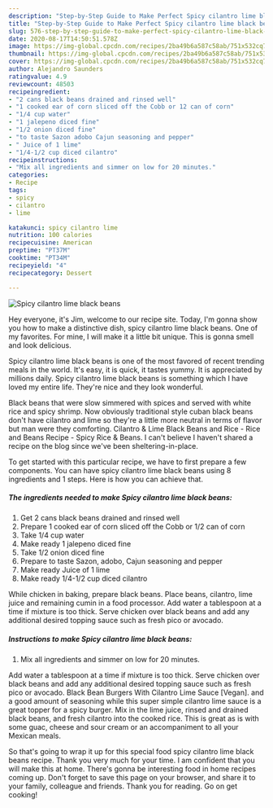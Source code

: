 ```yaml
---
description: "Step-by-Step Guide to Make Perfect Spicy cilantro lime black beans"
title: "Step-by-Step Guide to Make Perfect Spicy cilantro lime black beans"
slug: 576-step-by-step-guide-to-make-perfect-spicy-cilantro-lime-black-beans
date: 2020-08-17T14:50:51.578Z
image: https://img-global.cpcdn.com/recipes/2ba49b6a587c58ab/751x532cq70/spicy-cilantro-lime-black-beans-recipe-main-photo.jpg
thumbnail: https://img-global.cpcdn.com/recipes/2ba49b6a587c58ab/751x532cq70/spicy-cilantro-lime-black-beans-recipe-main-photo.jpg
cover: https://img-global.cpcdn.com/recipes/2ba49b6a587c58ab/751x532cq70/spicy-cilantro-lime-black-beans-recipe-main-photo.jpg
author: Alejandro Saunders
ratingvalue: 4.9
reviewcount: 48503
recipeingredient:
- "2 cans black beans drained and rinsed well"
- "1 cooked ear of corn sliced off the Cobb or 12 can of corn"
- "1/4 cup water"
- "1 jalepeno diced fine"
- "1/2 onion diced fine"
- "to taste Sazon adobo Cajun seasoning and pepper"
- " Juice of 1 lime"
- "1/4-1/2 cup diced cilantro"
recipeinstructions:
- "Mix all ingredients and simmer on low for 20 minutes."
categories:
- Recipe
tags:
- spicy
- cilantro
- lime

katakunci: spicy cilantro lime 
nutrition: 100 calories
recipecuisine: American
preptime: "PT37M"
cooktime: "PT34M"
recipeyield: "4"
recipecategory: Dessert

---
```



![Spicy cilantro lime black beans](https://img-global.cpcdn.com/recipes/2ba49b6a587c58ab/751x532cq70/spicy-cilantro-lime-black-beans-recipe-main-photo.jpg)

Hey everyone, it's Jim, welcome to our recipe site. Today, I'm gonna show you how to make a distinctive dish, spicy cilantro lime black beans. One of my favorites. For mine, I will make it a little bit unique. This is gonna smell and look delicious.

Spicy cilantro lime black beans is one of the most favored of recent trending meals in the world. It's easy, it is quick, it tastes yummy. It is appreciated by millions daily. Spicy cilantro lime black beans is something which I have loved my entire life. They're nice and they look wonderful.

Black beans that were slow simmered with spices and served with white rice and spicy shrimp. Now obviously traditional style cuban black beans don&#39;t have cilantro and lime so they&#39;re a little more neutral in terms of flavor but man were they comforting. Cilantro &amp; Lime Black Beans and Rice - Rice and Beans Recipe - Spicy Rice &amp; Beans. I can&#39;t believe I haven&#39;t shared a recipe on the blog since we&#39;ve been sheltering-in-place.


To get started with this particular recipe, we have to first prepare a few components. You can have spicy cilantro lime black beans using 8 ingredients and 1 steps. Here is how you can achieve that.

<!--inarticleads1-->

##### The ingredients needed to make Spicy cilantro lime black beans:

1. Get 2 cans black beans drained and rinsed well
1. Prepare 1 cooked ear of corn sliced off the Cobb or 1/2 can of corn
1. Take 1/4 cup water
1. Make ready 1 jalepeno diced fine
1. Take 1/2 onion diced fine
1. Prepare to taste Sazon, adobo, Cajun seasoning and pepper
1. Make ready  Juice of 1 lime
1. Make ready 1/4-1/2 cup diced cilantro


While chicken in baking, prepare black beans. Place beans, cilantro, lime juice and remaining cumin in a food processor. Add water a tablespoon at a time if mixture is too thick. Serve chicken over black beans and add any additional desired topping sauce such as fresh pico or avocado. 

<!--inarticleads2-->

##### Instructions to make Spicy cilantro lime black beans:

1. Mix all ingredients and simmer on low for 20 minutes.


Add water a tablespoon at a time if mixture is too thick. Serve chicken over black beans and add any additional desired topping sauce such as fresh pico or avocado. Black Bean Burgers With Cilantro Lime Sauce [Vegan]. and a good amount of seasoning while this super simple cilantro lime sauce is a great topper for a spicy burger. Mix in the lime juice, rinsed and drained black beans, and fresh cilantro into the cooked rice. This is great as is with some guac, cheese and sour cream or an accompaniment to all your Mexican meals. 

So that's going to wrap it up for this special food spicy cilantro lime black beans recipe. Thank you very much for your time. I am confident that you will make this at home. There's gonna be interesting food in home recipes coming up. Don't forget to save this page on your browser, and share it to your family, colleague and friends. Thank you for reading. Go on get cooking!
